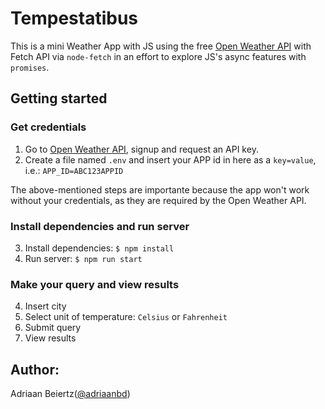 # Tempestatibus
This is a mini Weather App with JS using the free [Open Weather API](https://openweathermap.org/api) with Fetch API via `node-fetch` in an effort to explore JS's async features with `promises`.

## Getting started

### Get credentials
1. Go to [Open Weather API](https://openweathermap.org/api), signup and request an API key.
2. Create a file named `.env` and insert your APP id in here as a `key=value`, i.e.: `APP_ID=ABC123APPID`

The above-mentioned steps are importante because the app won't work without your credentials, as they are required by the Open Weather API.

### Install dependencies and run server

3. Install dependencies: `$ npm install`
4. Run server: `$ npm run start`

### Make your query and view results

4. Insert city
5. Select unit of temperature: `Celsius` or `Fahrenheit`
6. Submit query
7. View results

## Author:

Adriaan Beiertz([@adriaanbd](https://github.com/adriaanbd))


